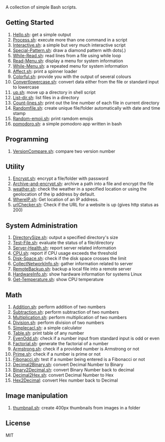 A collection of simple Bash scripts.

## Getting Started

1. [Hello.sh](scripts/hello-world.sh): get a simple output
1. [Process.sh](scripts/process.sh): execute more than one command in a script
1. [Interactive.sh](scripts/interactive.sh): a simple but very much interactive script
1. [Special-Pattern.sh](scripts/special-pattern.sh): draw a diamond pattern with dots(.)
1. [While-Read.sh](scripts/while-read.sh): read lines from a file using while loop
1. [Read-Menu.sh](scripts/read-menu.sh): display a menu for system information
1. [While-Menu.sh](scripts/while-menu.sh): a repeated menu for system information
1. [Affect.sh](scripts/affect.sh): print a spinner loader
1. [Colorful.sh](scripts/color.sh): provide you with the output of several colours
1. [Convertlowercase.sh](scripts/convertlowercase.sh): convert data either from the file or standard input to lowercase
1. [up.sh](scripts/up.sh): move up a directory in shell script
1. [List-dir.sh](scripts/list-dir.sh): list files in a directory
1. [Count-lines.sh](scripts/count-lines.sh): print out the line number of each file in current directory
1. [Randomfile.sh](scripts/randomfile.sh): create unique file/folder automatically with date and time stamp
1. [Random-emoji.sh](scripts/random-emoji.sh): print ramdom emojis
1. [pomodoro.sh](scripts/pomodoro.sh): a simple pomodoro app written in bash

## Programming

1. [VersionCompare.sh](scripts/versioncompare.sh): compare two version number

## Utility

1. [Encrypt.sh](scripts/encrypt.sh): encrypt a file/folder with password
1. [Archive-and-encrypt.sh](scripts/archive-and-encrypt.sh): archive a path into a file and encrypt the file
1. [weather.sh](scripts/weather.sh): check the weather in a specified location or using the geolocation of the ip address by default.
1. [WhereIP.sh](scripts/whereIP.sh): Get location of an IP address. 
1. [urlChecker.sh](scripts/urlChecker.sh): Check if the URL for a website is up (gives http status as 200)
## System Administration

1. [DirectorySize.sh](scripts/directorysize.sh): output a specified directory's size
1. [Test-File.sh](scripts/test-file.sh): evaluate the status of a file/directory
1. [Server-Health.sh](scripts/server-health.sh): report server related information
1. [CPU.sh](scripts/cpu.sh): report if CPU usage exceeds the threshold
1. [Disk-Space.sh](scripts/disk-space.sh): check if the disk space crosses the limit
1. [CollectNetworkInfo.sh](scripts/collectnetworkinfo.sh): gather information related to server
1. [RemoteBackup.sh](scripts/remotebackup.sh): backup a local file into a remote server
1. [HardwareInfo.sh](scripts/hardware_machine.sh): show hardware information for systems Linux 
1. [Get-Temperature.sh](scripts/get-temperature.sh): show CPU temperature

## Math

1. [Addition.sh](scripts/addition.sh): perform addition of two numbers
1. [Subtraction.sh](scripts/subtraction.sh): perform subtraction of two numbers
1. [Multiplication.sh](scripts/multiplication.sh): perform multiplication of two numbers
1. [Division.sh](scripts/division.sh): perform division of two numbers
1. [Simplecacl.sh](scripts/simplecalc.sh): a simple calculator
1. [Table.sh](scripts/table.sh): print table of any number
1. [EvenOdd.sh](scripts/evenodd.sh): check if a number input from standard input is odd or even
1. [Factorial.sh](scripts/factorial.sh): generate the factorial of a number
1. [Armstrong.sh](scripts/armstrong.sh): check if a provided number is Armstrong or not
1. [Prime.sh](scripts/prime.sh): check if a number is prime or not
1. [Fibonacci.sh](scripts/fibonacci.sh): test if a number being entered is a Fibonacci or not
1. [Decimal2Binary.sh](scripts/decimal2binary.sh): convert Decimal Number to Binary
1. [Binary2Decimal.sh](scripts/binary2decimal.sh): convert Binary Number back to decimal
1. [Decimal2Hex.sh](scripts/dec2hex.sh): convert Decimal Number to Hex
1. [Hex2Decimal](scripts/hextodec.sh): convert Hex number back to Decimal

## Image manipulation

1. [thumbnail.sh](scripts/thumbnail.sh): create 400px thumbnails from images in a folder

## License

MIT
